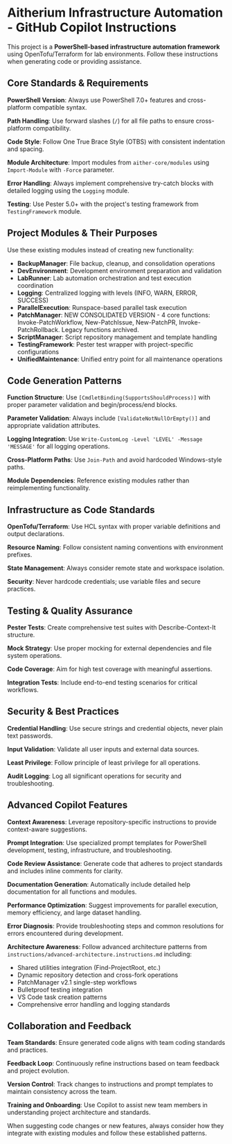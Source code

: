 # Aitherium Infrastructure Automation - GitHub Copilot Instructions

This project is a **PowerShell-based infrastructure automation framework** using OpenTofu/Terraform for lab environments. Follow these instructions when generating code or providing assistance.

## Core Standards & Requirements

**PowerShell Version**: Always use PowerShell 7.0+ features and cross-platform compatible syntax.

**Path Handling**: Use forward slashes (`/`) for all file paths to ensure cross-platform compatibility.

**Code Style**: Follow One True Brace Style (OTBS) with consistent indentation and spacing.

**Module Architecture**: Import modules from `aither-core/modules` using `Import-Module` with `-Force` parameter.

**Error Handling**: Always implement comprehensive try-catch blocks with detailed logging using the `Logging` module.

**Testing**: Use Pester 5.0+ with the project's testing framework from `TestingFramework` module.

## Project Modules & Their Purposes

Use these existing modules instead of creating new functionality:

- **BackupManager**: File backup, cleanup, and consolidation operations
- **DevEnvironment**: Development environment preparation and validation
- **LabRunner**: Lab automation orchestration and test execution coordination
- **Logging**: Centralized logging with levels (INFO, WARN, ERROR, SUCCESS)
- **ParallelExecution**: Runspace-based parallel task execution
- **PatchManager**: NEW CONSOLIDATED VERSION - 4 core functions: Invoke-PatchWorkflow, New-PatchIssue, New-PatchPR, Invoke-PatchRollback. Legacy functions archived.
- **ScriptManager**: Script repository management and template handling
- **TestingFramework**: Pester test wrapper with project-specific configurations
- **UnifiedMaintenance**: Unified entry point for all maintenance operations

## Code Generation Patterns

**Function Structure**: Use `[CmdletBinding(SupportsShouldProcess)]` with proper parameter validation and begin/process/end blocks.

**Parameter Validation**: Always include `[ValidateNotNullOrEmpty()]` and appropriate validation attributes.

**Logging Integration**: Use `Write-CustomLog -Level 'LEVEL' -Message 'MESSAGE'` for all logging operations.

**Cross-Platform Paths**: Use `Join-Path` and avoid hardcoded Windows-style paths.

**Module Dependencies**: Reference existing modules rather than reimplementing functionality.

## Infrastructure as Code Standards

**OpenTofu/Terraform**: Use HCL syntax with proper variable definitions and output declarations.

**Resource Naming**: Follow consistent naming conventions with environment prefixes.

**State Management**: Always consider remote state and workspace isolation.

**Security**: Never hardcode credentials; use variable files and secure practices.

## Testing & Quality Assurance

**Pester Tests**: Create comprehensive test suites with Describe-Context-It structure.

**Mock Strategy**: Use proper mocking for external dependencies and file system operations.

**Code Coverage**: Aim for high test coverage with meaningful assertions.

**Integration Tests**: Include end-to-end testing scenarios for critical workflows.

## Security & Best Practices

**Credential Handling**: Use secure strings and credential objects, never plain text passwords.

**Input Validation**: Validate all user inputs and external data sources.

**Least Privilege**: Follow principle of least privilege for all operations.

**Audit Logging**: Log all significant operations for security and troubleshooting.

## Advanced Copilot Features

**Context Awareness**: Leverage repository-specific instructions to provide context-aware suggestions.

**Prompt Integration**: Use specialized prompt templates for PowerShell development, testing, infrastructure, and troubleshooting.

**Code Review Assistance**: Generate code that adheres to project standards and includes inline comments for clarity.

**Documentation Generation**: Automatically include detailed help documentation for all functions and modules.

**Performance Optimization**: Suggest improvements for parallel execution, memory efficiency, and large dataset handling.

**Error Diagnosis**: Provide troubleshooting steps and common resolutions for errors encountered during development.

**Architecture Awareness**: Follow advanced architecture patterns from `instructions/advanced-architecture.instructions.md` including:
- Shared utilities integration (Find-ProjectRoot, etc.)
- Dynamic repository detection and cross-fork operations
- PatchManager v2.1 single-step workflows
- Bulletproof testing integration
- VS Code task creation patterns
- Comprehensive error handling and logging standards

## Collaboration and Feedback

**Team Standards**: Ensure generated code aligns with team coding standards and practices.

**Feedback Loop**: Continuously refine instructions based on team feedback and project evolution.

**Version Control**: Track changes to instructions and prompt templates to maintain consistency across the team.

**Training and Onboarding**: Use Copilot to assist new team members in understanding project architecture and standards.

When suggesting code changes or new features, always consider how they integrate with existing modules and follow these established patterns.
